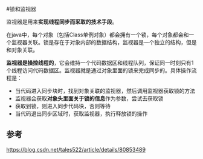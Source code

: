#锁和监视器

监视器是用来**实现线程同步而采取的技术手段**。

在java中，每个对象（包括Class单例对象）都会拥有一个锁，每个对象都会和一个监视器关联。锁是存在于对象内部的数据结构，监视器是一个独立的结构，但是和对象关联。

**监视器是操控线程的**，它会维持一个代码数据区和线程队列，保证同一时刻只有1个线程访问代码数据区。监视器就是通过对象里面的锁来完成同步的。具体操作流程是：

- 当代码进入同步块时，找到对象关联的监视器，然后调用监视器获取锁的方法
- 监视器会获取**对象头里面关于锁的信息**作为参数，尝试去获取锁
- 获取到锁，则进入同步代码块，否则等待
- 当代码退出同步区域时，获取监视器，执行释放锁的操作







## 参考

https://blog.csdn.net/tales522/article/details/80853489